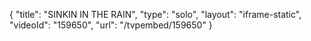 {
    "title": "SINKIN IN THE RAIN",
    "type": "solo",
    "layout": "iframe-static",
    "videoId": "159650",
    "url": "\/tvpembed\/159650"
}